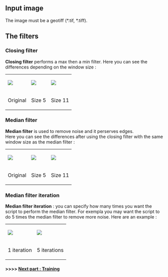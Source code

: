 ## Input image
The image must be a geotiff (*.tif, *.tiff).

## The filters
### Closing filter
<b>Closing filter</b> performs a max then a min filter. Here you can see the differences depending on the window size : </p><table border="0" style=" margin-top:0px; margin-bottom:0px; margin-left:0px; margin-right:0px;" cellspacing="2" cellpadding="0"><tr><td><p><img src="https://github.com/lennepkade/HistoricalMap/raw/master/img/help/original_sample.png"/></p></td><td><p><img src="https://github.com/lennepkade/HistoricalMap/raw/master/img/help/grey5.png"/></p></td><td><p><img src="https://github.com/lennepkade/HistoricalMap/raw/master/img/help/grey11.png"/></p></td></tr><tr><td><p align="center">Original</p></td><td><p align="center">Size 5</p></td><td><p align="center">Size 11</p></td></tr></table>

### Median filter
<b>Median filter</b> is used to remove noise and it perserves edges.<br/>Here you can see the differences after using the closing filter with the same window size as the median filter :
<table border="0" style=" margin-top:0px; margin-bottom:0px; margin-left:0px; margin-right:0px;" cellspacing="2" cellpadding="0"><tr><td><p><img src="https://github.com/lennepkade/HistoricalMap/raw/master/img/help/original_sample.png"/></p></td><td><p><img src="https://github.com/lennepkade/HistoricalMap/raw/master/img/help/gm5_5.png"/></p></td><td><p><img src="https://github.com/lennepkade/HistoricalMap/raw/master/img/help/gm_11_11.png"/></p></td></tr><tr><td><p align="center">Original</p></td><td><p align="center">Size 5</p></td><td><p align="center">Size 11</p></td></tr></table>


### Median filter iteration
<b>Median filter iteration</b> : you can specify how many times you want the script to perform the median filter. For exempla you may want the script to do 5 times the median filter to remove more noise. Here are an example : 
<table border="0" style=" margin-top:0px; margin-bottom:0px; margin-left:0px; margin-right:0px;" cellspacing="2" cellpadding="0"><tr><td><p><img src="https://github.com/lennepkade/HistoricalMap/raw/master/img/help/median1.png"/></p></td><td><p><img src="https://github.com/lennepkade/HistoricalMap/raw/master/img/help/median5.png"/></p></td></tr><tr><td><p>1 iteration</p></td><td><p>5 iterations</p></td></tr></table>

#### >>>> <a href="https://github.com/lennepkade/HistoricalMap/wiki/Training">Next part : Training</a>